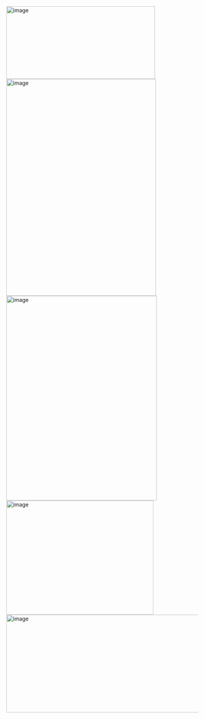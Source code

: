 <img width="390" height="191" alt="image" src="https://github.com/user-attachments/assets/d014eb4e-bd91-4d42-9b48-b2226c467e3d" />

<img width="393" height="570" alt="image" src="https://github.com/user-attachments/assets/73db7e1b-f7ab-456e-8485-21631a6f575f" />

<img width="395" height="538" alt="image" src="https://github.com/user-attachments/assets/afac0c93-567a-4e85-a21f-fa889a6dd6c7" />

<img width="386" height="300" alt="image" src="https://github.com/user-attachments/assets/efd7f74b-0f8a-403e-9691-4ba79669dcd2" />

<img width="511" height="257" alt="image" src="https://github.com/user-attachments/assets/46c88527-b88d-4e75-a4e6-ac20689e6759" />





